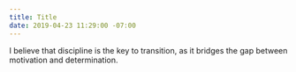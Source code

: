 ```yaml
---
title: Title
date: 2019-04-23 11:29:00 -07:00
---
```


I believe that discipline is the key to transition, as it bridges the gap between motivation and determination.